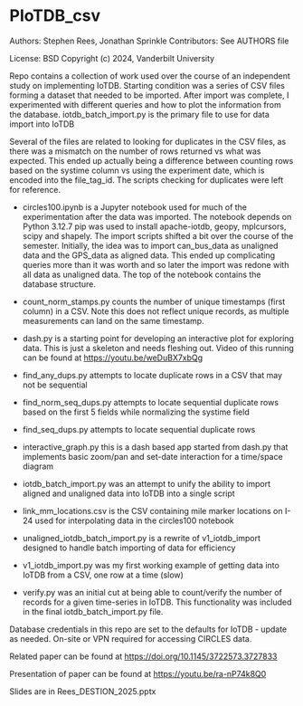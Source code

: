 # PIoTDB_csv
Authors: Stephen Rees, Jonathan Sprinkle
Contributors: See AUTHORS file

License: BSD Copyright (c) 2024, Vanderbilt University

Repo contains a collection of work used over the course of an independent study on implementing IoTDB.
Starting condition was a series of CSV files forming a dataset that needed to be imported. After import was
complete, I experimented with different queries and how to plot the information from the database.
iotdb_batch_import.py is the primary file to use for data import into IoTDB

Several of the files are related to looking for duplicates in the CSV files, as there was a mismatch on the
number of rows returned vs what was expected. This ended up actually being a difference between counting rows
based on the systime column vs using the experiment date, which is encoded into the file_tag_id. The scripts
checking for duplicates were left for reference.

* circles100.ipynb is a Jupyter notebook used for much of the experimentation after the data was imported. The 
notebook depends on Python 3.12.7 pip was used to install apache-iotdb, geopy, mplcursors, scipy and shapely.
The import scripts shifted a bit over the course of the semester. Initially, the idea was to import can_bus_data
as unaligned data and the GPS_data as aligned data. This ended up complicating queries more than it was worth
and so later the import was redone with all data as unaligned data. The top of the notebook contains the
database structure.

* count_norm_stamps.py counts the number of unique timestamps (first column) in a CSV. Note this does not reflect unique
records, as multiple measurements can land on the same timestamp.
* dash.py is a starting point for developing an interactive plot for exploring data. This is just a skeleton and needs fleshing out. Video of this running can be found at https://youtu.be/weDuBX7xbQg
* find_any_dups.py attempts to locate duplicate rows in a CSV that may not be sequential
* find_norm_seq_dups.py attempts to locate sequential duplicate rows based on the first 5 fields while normalizing the systime field
* find_seq_dups.py attempts to locate sequential duplicate rows
* interactive_graph.py this is a dash based app started from dash.py that implements basic zoom/pan and set-date interaction for a time/space diagram
* iotdb_batch_import.py was an attempt to unify the ability to import aligned and unaligned data into IoTDB into a single script
* link_mm_locations.csv is the CSV containing mile marker locations on I-24 used for interpolating data in the circles100 notebook
* unaligned_iotdb_batch_import.py is a rewrite of v1_iotdb_import designed to handle batch importing of data for efficiency
* v1_iotdb_import.py was my first working example of getting data into IoTDB from a CSV, one row at a time (slow)
* verify.py was an initial cut at being able to count/verify the number of records for a given time-series in IoTDB. This functionality
  was included in the final iotdb_batch_import.py file.

Database credentials in this repo are set to the defaults for IoTDB - update as needed.
On-site or VPN required for accessing CIRCLES data.

Related paper can be found at https://doi.org/10.1145/3722573.3727833

Presentation of paper can be found at https://youtu.be/ra-nP74k8Q0

Slides are in Rees_DESTION_2025.pptx
